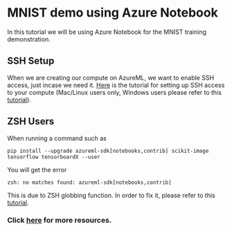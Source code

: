 # MNIST demo using Azure Notebook
In this tutorial we will be using Azure Notebook for the MNIST training demonstration.

## SSH Setup
When we are creating our compute on AzureML, we want to enable SSH access, just incase we need it. [Here](https://github.com/beauwilliams/MSA-AUS-2020-AzureML/blob/master/Notes/SSHSetup.md) is the tutorial for setting up SSH access to your compute (Mac/Linux users only, Windows users please refer to this [tutorial](https://docs.microsoft.com/en-gb/azure/virtual-machines/linux/ssh-from-windows)).

## ZSH Users
When running a command such as

`pip install --upgrade azureml-sdk[notebooks,contrib] scikit-image tensorflow tensorboardX --user`

You will get the error

`zsh: no matches found: azureml-sdk[notebooks,contrib]`

This is due to ZSH globbing function. In order to fix it, please refer to this [tutorial](https://github.com/beauwilliams/MSA-AUS-2020-AzureML/blob/master/Notes/Links.md).


### Click [here](https://github.com/beauwilliams/MSA-AUS-2020-AzureML) for more resources.
